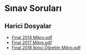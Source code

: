 # Sınav Soruları


<!--HariciDosyalar-->

## Harici Dosyalar

- [Final 2014 Mikro.pdf](./Final%202014%20Mikro.pdf)
- [Final 2017 Mikro.pdf](./Final%202017%20Mikro.pdf)
- [Final 2018 İkinci Öğretim Mikro.pdf](./Final%202018%20%C4%B0kinci%20%C3%96%C4%9Fretim%20Mikro.pdf)


<!--HariciDosyalar-->


